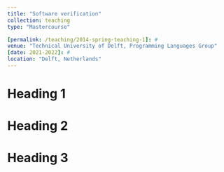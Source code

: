 ```yaml
---
title: "Software verification"
collection: teaching
type: "Mastercourse"

[permalink: /teaching/2014-spring-teaching-1]: #
venue: "Technical University of Delft, Programming Languages Group"
[date: 2021-2022]: #
location: "Delft, Netherlands"
---
```




Heading 1
======

Heading 2
======

Heading 3
======
